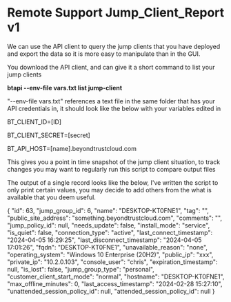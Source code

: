 # Remote Support Jump_Client_Report v1

We can use the API client to query the jump clients that you have deployed and export the data so it is more easy to manipulate than in the GUI.

You download the API client, and can give it a short command to list your jump clients

**btapi --env-file vars.txt list jump-client**

"--env-file vars.txt" references a text file in the same folder that has your API credentials in, it should look like the below with your variables edited in


BT_CLIENT_ID=[ID]

BT_CLIENT_SECRET=[secret]

BT_API_HOST=[name].beyondtrustcloud.com


This gives you a point in time snapshot of the jump client situation, to track changes you may want to regularly run this script to compare output files

The output of a single record looks like the below, I've written the script to only print certain values, you may decide to add others from the what is available that you deem useful.


  {
    "id": 63,
    "jump_group_id": 6,
    "name": "DESKTOP-KT0FNE1",
    "tag": "",
    "public_site_address": "something.beyondtrustcloud.com",
    "comments": "",
    "jump_policy_id": null,
    "needs_update": false,
    "install_mode": "service",
    "is_quiet": false,
    "connection_type": "active",
    "last_connect_timestamp": "2024-04-05 16:29:25",
    "last_disconnect_timestamp": "2024-04-05 17:01:26",
    "fqdn": "DESKTOP-KT0FNE1",
    "unavailable_reason": "none",
    "operating_system": "Windows 10 Enterprise (20H2)",
    "public_ip": "xxx",
    "private_ip": "10.2.0.103",
    "console_user": "chris",
    "expiration_timestamp": null,
    "is_lost": false,
    "jump_group_type": "personal",
    "customer_client_start_mode": "normal",
    "hostname": "DESKTOP-KT0FNE1",
    "max_offline_minutes": 0,
    "last_access_timestamp": "2024-02-28 15:27:10",
    "unattended_session_policy_id": null,
    "attended_session_policy_id": null
  }
